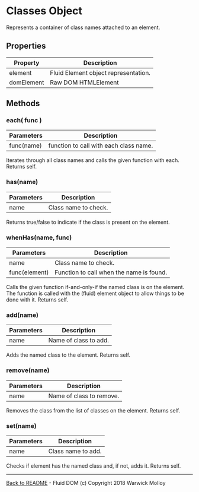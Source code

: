 # Classes Object

Represents a container of class names attached to an element.

## Properties

| Property  | Description |
|-----------|-------------|
| element   | Fluid Element object representation. |
| domElement | Raw DOM HTMLElement |

## Methods

### each( func )

|  Parameters    | Description       |
|----------------|-------------------|
| func(name)     | function to call with each class name. |

Iterates through all class names and calls the given function with each.
Returns self.

### has(name)

|  Parameters    | Description       |
|----------------|-------------------|
| name    | Class name to check. |

Returns true/false to indicate if the class is present on the element.

### whenHas(name, func)

|  Parameters    | Description       |
|----------------|-------------------|
| name | Class name to check. |
| func(element) | Function to call when the name is found. |

Calls the given function if-and-only-if the named class is on the element. The function is called with the (fluid) element object to allow things to be done with it.
Returns self.

### add(name)

|  Parameters    | Description       |
|----------------|-------------------|
| name | Name of class to add. |

Adds the named class to the element. Returns self.

### remove(name)

|  Parameters    | Description       |
|----------------|-------------------|
| name | Name of class to remove. |

Removes the class from the list of classes on the element. Returns self.

### set(name)

|  Parameters    | Description       |
|----------------|-------------------|
| name | Class name to add. |

Checks if element has the named class and, if not, adds it. Returns self.

----
[Back to README](./README.md) - Fluid DOM (c) Copyright 2018 Warwick Molloy
